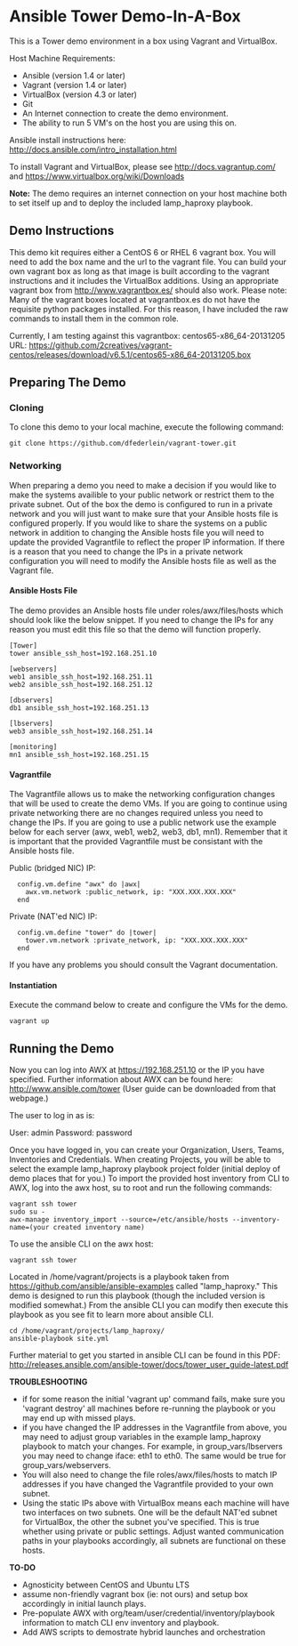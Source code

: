 Ansible Tower Demo-In-A-Box
===========================

This is a Tower demo environment in a box using Vagrant and VirtualBox.

Host Machine Requirements:

- Ansible (version 1.4 or later)
- Vagrant (version 1.4 or later)
- VirtualBox (version 4.3 or later)
- Git 
- An Internet connection to create the demo environment.
- The ability to run 5 VM's on the host you are using this on. 

Ansible install instructions here: http://docs.ansible.com/intro_installation.html

To install Vagrant and VirtualBox, please see http://docs.vagrantup.com/ and https://www.virtualbox.org/wiki/Downloads

**Note:** The demo requires an internet connection on your host machine both to set itself up and to deploy the included lamp_haproxy playbook. 

Demo Instructions
-----------------

This demo kit requires either a CentOS 6 or RHEL 6 vagrant box. You will need to add the box name and the url to the vagrant file. You can build your own vagrant box as long as that image is built according to the vagrant instructions and it includes the VirtualBox additions. Using an appropriate vagrant box from http://www.vagrantbox.es/ should also work. Please note:  Many of the vagrant boxes located at vagrantbox.es do not have the requisite python packages installed.  For this reason, I have included the raw commands to install them in the common role.

Currently, I am testing against this vagrantbox: centos65-x86_64-20131205 URL: https://github.com/2creatives/vagrant-centos/releases/download/v6.5.1/centos65-x86_64-20131205.box

Preparing The Demo
------------------

### Cloning ###

To clone this demo to your local machine, execute the following command:
```
git clone https://github.com/dfederlein/vagrant-tower.git
```

### Networking ###

When preparing a demo you need to make a decision if you would like to make the systems availible to your public network or restrict them to the private subnet. Out of the box the demo is configured to run in a private network and you will just want to make sure that your Ansible hosts file is configured properly. If you would like to share the systems on a public network in addition to changing the Ansible hosts file you will need to update the provided Vagrantfile to reflect the proper IP information. If there is a reason that you need to change the IPs in a private network configuration you will need to modify the Ansible hosts file as well as the Vagrant file.

#### Ansible Hosts File ####

The demo provides an Ansible hosts file under roles/awx/files/hosts which should look like the below snippet. If you need to change the IPs for any reason you must edit this file so that the demo will function properly.

```
[Tower]
tower ansible_ssh_host=192.168.251.10

[webservers]
web1 ansible_ssh_host=192.168.251.11
web2 ansible_ssh_host=192.168.251.12

[dbservers]
db1 ansible_ssh_host=192.168.251.13

[lbservers]
web3 ansible_ssh_host=192.168.251.14

[monitoring]
mn1 ansible_ssh_host=192.168.251.15
```

#### Vagrantfile ####

The Vagrantfile allows us to make the networking configuration changes that will be used to create the demo VMs. If you are going to continue using private networking there are no changes required unless you need to change the IPs. If you are going to use a public network use the example below for each server (awx, web1, web2, web3, db1, mn1). Remember that it is important that the provided Vagrantfile must be consistant with the Ansible hosts file.

Public (bridged NIC) IP:
```
  config.vm.define "awx" do |awx|
    awx.vm.network :public_network, ip: "XXX.XXX.XXX.XXX"
  end
```
Private (NAT'ed NIC) IP:
```
  config.vm.define "tower" do |tower|
    tower.vm.network :private_network, ip: "XXX.XXX.XXX.XXX"
  end
```
If you have any problems you should consult the Vagrant documentation.

#### Instantiation ####

Execute the command below to create and configure the VMs for the demo.
```
vagrant up
```

Running the Demo
----------------

Now you can log into AWX at https://192.168.251.10 or the IP you have specified.  Further information about AWX can be found here: http://www.ansible.com/tower  (User guide can be downloaded from that webpage.)

The user to log in as is:

User: admin
Password: password

Once you have logged in, you can create your Organization, Users, Teams, Inventories and Credentials.  When creating Projects, you will be able to select the example lamp_haproxy playbook project folder (initial deploy of demo places that for you.)  To import the provided host inventory from CLI to AWX, log into the awx host, su to root and run the following commands:

```
vagrant ssh tower
sudo su -
awx-manage inventory_import --source=/etc/ansible/hosts --inventory-name=(your created inventory name)
```

To use the ansible CLI on the awx host:
```
vagrant ssh tower
```

Located in /home/vagrant/projects is a playbook taken from https://github.com/ansible/ansible-examples called "lamp_haproxy."  This demo is designed to run this playbook (though the included version is modified somewhat.)  From the ansible CLI you can modify then execute this playbook as you see fit to learn more about ansible CLI.
```
cd /home/vagrant/projects/lamp_haproxy/
ansible-playbook site.yml
```

Further material to get you started in ansible CLI can be found in this PDF: http://releases.ansible.com/ansible-tower/docs/tower_user_guide-latest.pdf

**TROUBLESHOOTING**

- if for some reason the initial 'vagrant up' command fails, make sure you 'vagrant destroy' all machines before re-running the playbook or you may end up with missed plays.
- if you have changed the IP addresses in the Vagrantfile from above, you may need to adjust group variables in the example lamp_haproxy playbook to match your changes.  For example, in group_vars/lbservers you may need to change iface: eth1 to eth0.  The same would be true for group_vars/webservers.
- You will also need to change the file roles/awx/files/hosts to match IP addresses if you have changed the Vagrantfile provided to your own subnet.
- Using the static IPs above with VirtualBox means each machine will have two interfaces on two subnets.  One will be the default NAT'ed subnet for VirtualBox, the other the subnet you've specified.  This is true whether using private or public settings.  Adjust wanted communication paths in your playbooks accordingly, all subnets are functional on these hosts.

**TO-DO**

- Agnosticity between CentOS and Ubuntu LTS
- assume non-friendly vagrant box (ie: not ours) and setup box accordingly in initial launch plays.
- Pre-populate AWX with org/team/user/credential/inventory/playbook information to match CLI env inventory and playbook.
- Add AWS scripts to demostrate hybrid launches and orchestration
